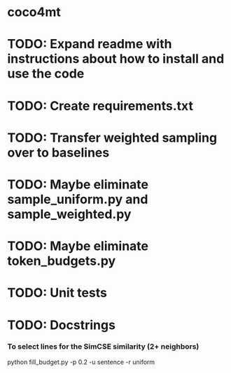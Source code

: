# coco4mt

# TODO: Expand readme with instructions about how to install and use the code
# TODO: Create requirements.txt
# TODO: Transfer weighted sampling over to baselines
# TODO: Maybe eliminate sample_uniform.py and sample_weighted.py
# TODO: Maybe eliminate token_budgets.py
# TODO: Unit tests
# TODO: Docstrings


### To select lines for the SimCSE similarity (2+ neighbors)
python fill_budget.py -p 0.2 -u sentence -r uniform